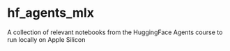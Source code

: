 # hf_agents_mlx
A collection of relevant notebooks from the HuggingFace Agents course to run locally on Apple Silicon

